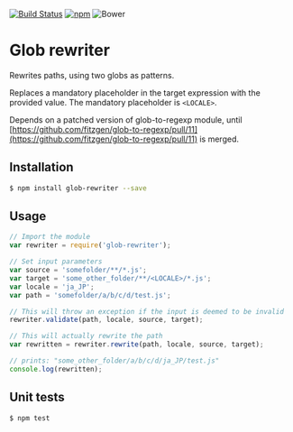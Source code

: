 [![Build Status](https://travis-ci.org/roccivic/glob-rewriter.svg)](https://travis-ci.org/roccivic/glob-rewriter)
[![npm](https://img.shields.io/npm/v/glob-rewriter.svg)](https://www.npmjs.com/package/glob-rewriter)
![Bower](https://img.shields.io/bower/v/glob-rewriter.svg)

# Glob rewriter

Rewrites paths, using two globs as patterns.

Replaces a mandatory placeholder in the target expression with the provided value. The mandatory placeholder is ```<LOCALE>```.

Depends on a patched version of glob-to-regexp module, until [https://github.com/fitzgen/glob-to-regexp/pull/11](https://github.com/fitzgen/glob-to-regexp/pull/11) is merged.

## Installation

```sh
$ npm install glob-rewriter --save
```

## Usage
```js
// Import the module
var rewriter = require('glob-rewriter');

// Set input parameters
var source = 'somefolder/**/*.js';
var target = 'some_other_folder/**/<LOCALE>/*.js';
var locale = 'ja_JP';
var path = 'somefolder/a/b/c/d/test.js';

// This will throw an exception if the input is deemed to be invalid
rewriter.validate(path, locale, source, target);

// This will actually rewrite the path
var rewritten = rewriter.rewrite(path, locale, source, target);

// prints: "some_other_folder/a/b/c/d/ja_JP/test.js"
console.log(rewritten);
```

## Unit tests
```sh
$ npm test
```
